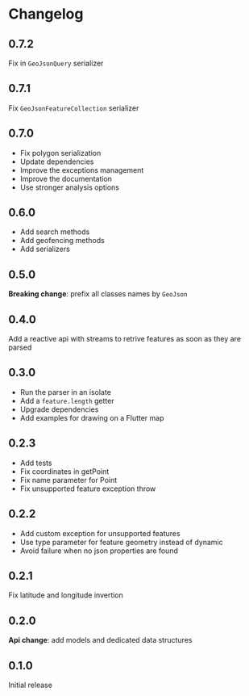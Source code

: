 # Changelog

## 0.7.2

Fix in `GeoJsonQuery` serializer

## 0.7.1

Fix `GeoJsonFeatureCollection` serializer

## 0.7.0

- Fix polygon serialization
- Update dependencies
- Improve the exceptions management
- Improve the documentation
- Use stronger analysis options

## 0.6.0

- Add search methods
- Add geofencing methods
- Add serializers

## 0.5.0

**Breaking change**: prefix all classes names by `GeoJson`

## 0.4.0

Add a reactive api with streams to retrive features as soon as they are parsed

## 0.3.0

- Run the parser in an isolate
- Add a `feature.length` getter
- Upgrade dependencies
- Add examples for drawing on a Flutter map

## 0.2.3

- Add tests
- Fix coordinates in getPoint
- Fix name parameter for Point
- Fix unsupported feature exception throw

## 0.2.2

- Add custom exception for unsupported features
- Use type parameter for feature geometry instead of dynamic
- Avoid failure when no json properties are found

## 0.2.1

Fix latitude and longitude invertion

## 0.2.0

**Api change**: add models and dedicated data structures

## 0.1.0

Initial release

